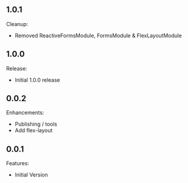 ## 1.0.1

Cleanup:

  - Removed ReactiveFormsModule, FormsModule & FlexLayoutModule

## 1.0.0

Release:

  - Initial 1.0.0 release

## 0.0.2

Enhancements:

  - Publishing / tools
  - Add flex-layout

## 0.0.1

Features:

  - Initial Version
